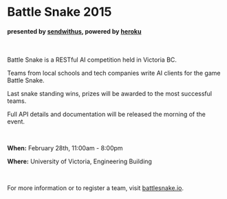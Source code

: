 # Battle Snake 2015
#### presented by [sendwithus](https://www.sendwithus.com), powered by [heroku](http://heroku.com)

<br>

Battle Snake is a RESTful AI competition held in Victoria BC.

Teams from local schools and tech companies write AI clients for the game Battle Snake.

Last snake standing wins, prizes will be awarded to the most successful teams.

Full API details and documentation will be released the morning of the event.

<br>

__When:__ February 28th, 11:00am - 8:00pm

__Where:__ University of Victoria, Engineering Building

<br>

For more information or to register a team, visit [battlesnake.io](http://www.battlesnake.io).
